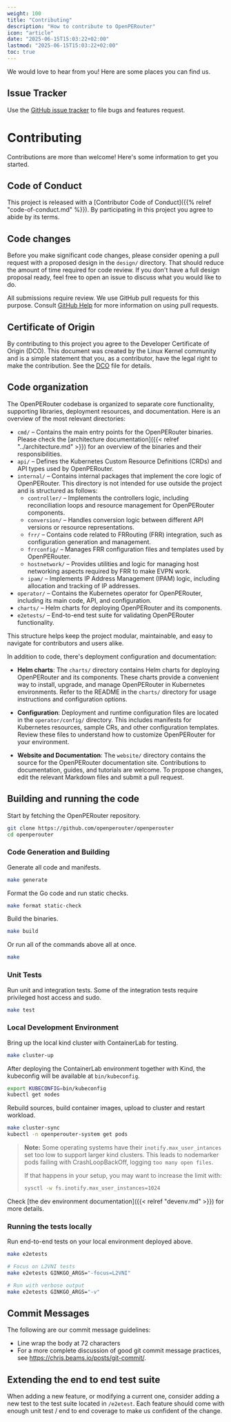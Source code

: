 ```yaml
---
weight: 100
title: "Contributing"
description: "How to contribute to OpenPERouter"
icon: "article"
date: "2025-06-15T15:03:22+02:00"
lastmod: "2025-06-15T15:03:22+02:00"
toc: true
---
```



We would love to hear from you! Here are some places you can find us.

## Issue Tracker

Use the [GitHub issue
tracker](https://github.com/openperouter/openperouter/issues) to file bugs and
features request. 

# Contributing

Contributions are more than welcome! Here's some information to get
you started.

## Code of Conduct

This project is released with a [Contributor Code of Conduct]({{%
relref "code-of-conduct.md" %}}). By participating in this project you
agree to abide by its terms.

## Code changes

Before you make significant code changes, please consider opening a pull
request with a proposed design in the `design/` directory. That should
reduce the amount of time required for code review. If you don't have a full
design proposal ready, feel free to open an issue to discuss what you would
like to do.

All submissions require review. We use GitHub pull requests for this
purpose. Consult [GitHub
Help](https://help.github.com/articles/about-pull-requests/) for more
information on using pull requests.

## Certificate of Origin

By contributing to this project you agree to the Developer Certificate of
Origin (DCO). This document was created by the Linux Kernel community and is a
simple statement that you, as a contributor, have the legal right to make the
contribution. See the [DCO](https://github.com/openperouter/openperouter/blob/main/DCO)
file for details.

## Code organization

The OpenPERouter codebase is organized to separate core functionality, supporting libraries, deployment resources, and documentation. Here is an overview of the most relevant directories:

- `cmd/` – Contains the main entry points for the OpenPERouter binaries. Please check the [architecture documentation]({{< relref "../architecture.md" >}}) for an overview of the binaries and their responsibilities.
- `api/` – Defines the Kubernetes Custom Resource Definitions (CRDs) and API types used by OpenPERouter.
- `internal/` – Contains internal packages that implement the core logic of OpenPERouter. This directory is not intended for use outside the project and is structured as follows:
  - `controller/` – Implements the controllers logic, including reconciliation loops and resource management for OpenPERouter components.
  - `conversion/` – Handles conversion logic between different API versions or resource representations.
  - `frr/` – Contains code related to FRRouting (FRR) integration, such as configuration generation and management.
  - `frrconfig/` – Manages FRR configuration files and templates used by OpenPERouter.
  - `hostnetwork/` – Provides utilities and logic for managing host networking aspects required by FRR to make EVPN work.
  - `ipam/` – Implements IP Address Management (IPAM) logic, including allocation and tracking of IP addresses.
- `operator/` – Contains the Kubernetes operator for OpenPERouter, including its main code, API, and configuration.
- `charts/` – Helm charts for deploying OpenPERouter and its components.
- `e2etests/` – End-to-end test suite for validating OpenPERouter functionality.

This structure helps keep the project modular, maintainable, and easy to navigate for contributors and users alike.

In addition to code, there's deployment configuration and
documentation:

- **Helm charts**: The `charts/` directory contains Helm charts for deploying OpenPERouter and its components. These charts provide a convenient way to install, upgrade, and manage OpenPERouter in Kubernetes environments. Refer to the README in the `charts/` directory for usage instructions and configuration options.

- **Configuration**: Deployment and runtime configuration files are located in the `operator/config/` directory. This includes manifests for Kubernetes resources, sample CRs, and other configuration templates. Review these files to understand how to customize OpenPERouter for your environment.

- **Website and Documentation**: The `website/` directory contains the source for the OpenPERouter documentation site. Contributions to documentation, guides, and tutorials are welcome. To propose changes, edit the relevant Markdown files and submit a pull request.

## Building and running the code

Start by fetching the OpenPERouter repository.

```bash
git clone https://github.com/openperouter/openperouter
cd openperouter
```

### Code Generation and Building

Generate all code and manifests.

```bash
make generate
```

Format the Go code and run static checks.

```bash
make format static-check
```

Build the binaries.

```bash
make build
```

Or run all of the commands above all at once.

```bash
make
```

### Unit Tests

Run unit and integration tests. Some of the integration tests require privileged host access and sudo.

```bash
make test
```

### Local Development Environment

Bring up the local kind cluster with ContainerLab for testing.

```bash
make cluster-up
```

After deploying the ContainerLab environment together with Kind, the kubeconfig will
be available at `bin/kubeconfig`.

```bash
export KUBECONFIG=bin/kubeconfig
kubectl get nodes
```

Rebuild sources, build container images, upload to cluster and restart workload.

```bash
make cluster-sync
kubectl -n openperouter-system get pods
```

> **Note:** Some operating systems have their `inotify.max_user_intances`
> set too low to support larger kind clusters. This leads to nodemarker pods
> failing with CrashLoopBackOff, logging `too many open files`.
>
> If that happens in your setup, you may want to increase the limit with:
>
> ```bash
> sysctl -w fs.inotify.max_user_instances=1024
> ```

Check [the dev environment documentation]({{< relref "devenv.md" >}}) for more details.

### Running the tests locally

Run end-to-end tests on your local environment deployed above.

```bash
make e2etests

# Focus on L2VNI tests
make e2etests GINKGO_ARGS="-focus=L2VNI"

# Run with verbose output
make e2etests GINKGO_ARGS="-v"
```

## Commit Messages

The following are our commit message guidelines:

- Line wrap the body at 72 characters
- For a more complete discussion of good git commit message practices, see
  <https://chris.beams.io/posts/git-commit/>.

## Extending the end to end test suite

When adding a new feature, or modifying a current one, consider adding a new test
to the test suite located in `/e2etest`.
Each feature should come with enough unit test / end to end coverage to make
us confident of the change.



